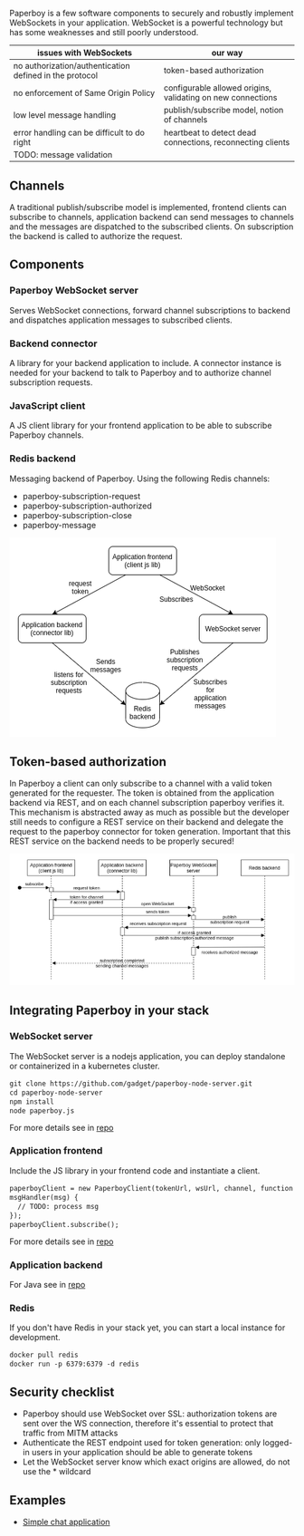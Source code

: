 Paperboy is a few software components to securely and robustly implement WebSockets in your application. WebSocket is a powerful technology but has some weaknesses and still poorly understood.

| issues with WebSockets                                  | our way                                                     |
|---------------------------------------------------------|-------------------------------------------------------------|
| no authorization/authentication defined in the protocol | token-based authorization                                   |
| no enforcement of Same Origin Policy                    | configurable allowed origins, validating on new connections |
| low level message handling                              | publish/subscribe model, notion of channels                 |
| error handling can be difficult to do right             | heartbeat to detect dead connections, reconnecting clients  |
| TODO: message validation                                |                                                             |

## Channels
A traditional publish/subscribe model is implemented, frontend clients can subscribe to channels, application backend can send messages to channels and the messages are dispatched to the subscribed clients. On subscription the backend is called to authorize the request.

## Components
### Paperboy WebSocket server
Serves WebSocket connections, forward channel subscriptions to backend and dispatches application messages to subscribed clients.

### Backend connector
A library for your backend application to include. A connector instance is needed for your backend to talk to Paperboy and to authorize channel subscription requests.

### JavaScript client
A JS client library for your frontend application to be able to subscribe Paperboy channels.

### Redis backend
Messaging backend of Paperboy. Using the following Redis channels:
* paperboy-subscription-request
* paperboy-subscription-authorized
* paperboy-subscription-close
* paperboy-message

![Architecture diagram](/paperboy.png)

## Token-based authorization
In Paperboy a client can only subscribe to a channel with a valid token generated for the requester. The token is obtained from the application backend
via REST, and on each channel subscription paperboy verifies it. This mechanism is abstracted away as much as possible but the developer still needs to
configure a REST service on their backend and delegate the request to the paperboy connector for token generation. Important that this REST service on the backend needs to be properly secured!

![Subscription/authorization sequence diagram](/auth-seq.png)

## Integrating Paperboy in your stack
### WebSocket server
The WebSocket server is a nodejs application, you can deploy standalone or containerized in a kubernetes cluster.
```
git clone https://github.com/gadget/paperboy-node-server.git
cd paperboy-node-server
npm install
node paperboy.js
```

For more details see in [repo](https://github.com/gadget/paperboy-node-server)

### Application frontend
Include the JS library in your frontend code and instantiate a client.
```
paperboyClient = new PaperboyClient(tokenUrl, wsUrl, channel, function msgHandler(msg) {
  // TODO: process msg
});
paperboyClient.subscribe();
```

For more details see in [repo](https://github.com/gadget/paperboy-client)

### Application backend
For Java see in [repo](https://github.com/gadget/paperboy-connector-java)

### Redis
If you don't have Redis in your stack yet, you can start a local instance for development.
```
docker pull redis
docker run -p 6379:6379 -d redis
```

## Security checklist
* Paperboy should use WebSocket over SSL: authorization tokens are sent over the WS connection, therefore it's essential to protect that traffic from MITM attacks
* Authenticate the REST endpoint used for token generation: only logged-in users in your application should be able to generate tokens
* Let the WebSocket server know which exact origins are allowed, do not use the * wildcard

## Examples
* [Simple chat application](https://github.com/gadget/paperboy-example-chat)
